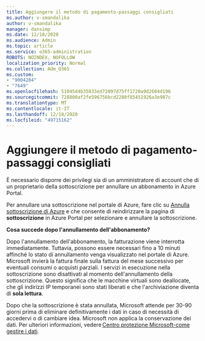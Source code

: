 ```yaml
---
title: Aggiungere il metodo di pagamento-passaggi consigliati
ms.author: v-smandalika
author: v-smandalika
manager: dansimp
ms.date: 12/18/2020
ms.audience: Admin
ms.topic: article
ms.service: o365-administration
ROBOTS: NOINDEX, NOFOLLOW
localization_priority: Normal
ms.collection: Adm_O365
ms.custom:
- "9004284"
- "7649"
ms.openlocfilehash: 51045d4b35833ed72097d75ff1720a9d2604d196
ms.sourcegitcommit: 728800af2fe596756bcd2280f85451926a3e987c
ms.translationtype: MT
ms.contentlocale: it-IT
ms.lasthandoff: 12/18/2020
ms.locfileid: "49715162"
---
```

# <a name="add-payment-method---recommended-steps"></a>Aggiungere il metodo di pagamento-passaggi consigliati

È necessario disporre dei privilegi sia di un amministratore di account che di un proprietario della sottoscrizione per annullare un abbonamento in Azure Portal. 

Per annullare una sottoscrizione nel portale di Azure, fare clic su [Annulla sottoscrizione di Azure](https://ms.portal.azure.com/#blade/Microsoft_Azure_Billing/SubscriptionsBlade) e che consente di reindirizzare la pagina di **sottoscrizione** in Azure Portal per selezionare e annullare la sottoscrizione. 

**Cosa succede dopo l'annullamento dell'abbonamento?** 

Dopo l'annullamento dell'abbonamento, la fatturazione viene interrotta immediatamente. Tuttavia, possono essere necessari fino a 10 minuti affinché lo stato di annullamento venga visualizzato nel portale di Azure. Microsoft invierà la fattura finale sulla fattura del mese successivo per eventuali consumi o acquisti parziali. I servizi in esecuzione nella sottoscrizione sono disattivati al momento dell'annullamento della sottoscrizione. Questo significa che le macchine virtuali sono deallocate, che gli indirizzi IP temporanei sono stati liberati e che l'archiviazione diventa di **sola lettura**. 

Dopo che la sottoscrizione è stata annullata, Microsoft attende per 30-90 giorni prima di eliminare definitivamente i dati in caso di necessità di accedervi o di cambiare idea. Microsoft non applica la conservazione dei dati. Per ulteriori informazioni, vedere [Centro protezione Microsoft-come gestire i dati](https://www.microsoft.com/trust-center/privacy/data-management#leave).



